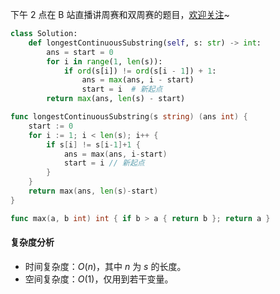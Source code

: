 下午 2 点在 B 站直播讲周赛和双周赛的题目，[欢迎关注](https://space.bilibili.com/206214/dynamic)~

```py [sol1-Python3]
class Solution:
    def longestContinuousSubstring(self, s: str) -> int:
        ans = start = 0
        for i in range(1, len(s)):
            if ord(s[i]) != ord(s[i - 1]) + 1:
                ans = max(ans, i - start)
                start = i  # 新起点
        return max(ans, len(s) - start)
```

```go [sol1-Go]
func longestContinuousSubstring(s string) (ans int) {
	start := 0
	for i := 1; i < len(s); i++ {
		if s[i] != s[i-1]+1 {
			ans = max(ans, i-start)
			start = i // 新起点
		}
	}
	return max(ans, len(s)-start)
}

func max(a, b int) int { if b > a { return b }; return a }
```

#### 复杂度分析

- 时间复杂度：$O(n)$，其中 $n$ 为 $s$ 的长度。
- 空间复杂度：$O(1)$，仅用到若干变量。
